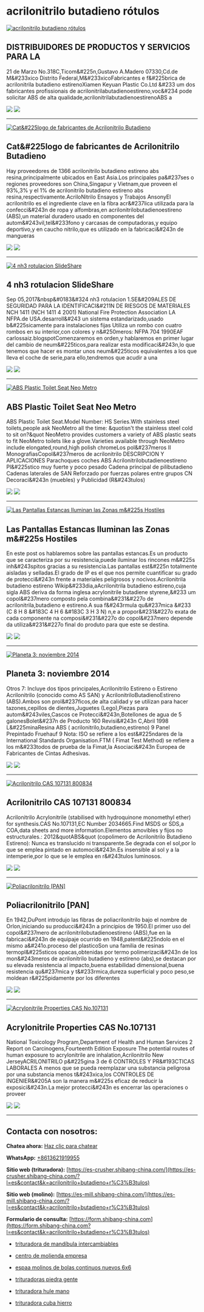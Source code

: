 # acrilonitrilo butadieno rótulos

<a href="https://swt.shibang-china.com/?l=es&img&k=acrilonitrilo+butadieno+r%C3%B3tulos" target="_blank">![acrilonitrilo butadieno rótulos](http://static.shibang-china.com/all-800x300/691.jpg)</a>

## DISTRIBUIDORES DE PRODUCTOS Y SERVICIOS PARA LA
21 de Marzo No.318C,Ticom&#225n,Gustavo A.Madero 07330,Cd.de M&#233xico Distrito Federal,M&#233xicoFabricantes e f&#225brica de acrilonitrila butadieno estirenoXiamen Keyuan Plastic Co.Ltd &#233 um dos fabricantes profissionais de acrilonitrilabutadienoestireno,voc&#234 pode solicitar ABS de alta qualidade,acrilonitrilabutadienoestirenoABS a


<a href="https://whatsapp.shibangsoft.com/WhatsApp.php" target="_blank" title="WhatsApp">![](http://static.shibang-china.com/icon/whatsapp.png)</a> <a href="https://swt.shibang-china.com/?l=es&icon&k=acrilonitrilo+butadieno+r%C3%B3tulos" target="_blank">![](http://static.shibang-china.com/icon/chat-es.png)</a>

---

<a href="https://swt.shibang-china.com/?l=es&img&k=acrilonitrilo+butadieno+r%C3%B3tulos" target="_blank">![Cat&#225logo de fabricantes de Acrilonitrilo Butadieno](http://static.shibang-china.com/all-800x300/947.jpg)</a>

## Cat&#225logo de fabricantes de Acrilonitrilo Butadieno
Hay proveedores de 1366 acrilonitrilo butadieno estireno abs resina,principalmente ubicados en East Asia.Los principales pa&#237ses o regiones proveedores son China,Singapur y Vietnam,que proveen el 93%,3% y el 1% de acrilonitrilo butadieno estireno abs resina,respectivamente.AcriloNitrilo Ensayos y Trabajos AnsonyEl acrilonitrilo es el ingrediente clave en la fibra acr&#237lica utilizada para la confecci&#243n de ropa y alfombras,en acrilonitrilobutadienoestireno (ABS),un material duradero usado en componentes del autom&#243vil,tel&#233fono y carcasas de computadoras,y equipo deportivo,y en caucho nitrilo,que es utilizado en la fabricaci&#243n de mangueras


<a href="https://whatsapp.shibangsoft.com/WhatsApp.php" target="_blank" title="WhatsApp">![](http://static.shibang-china.com/icon/whatsapp.png)</a> <a href="https://swt.shibang-china.com/?l=es&icon&k=acrilonitrilo+butadieno+r%C3%B3tulos" target="_blank">![](http://static.shibang-china.com/icon/chat-es.png)</a>

---

<a href="https://swt.shibang-china.com/?l=es&img&k=acrilonitrilo+butadieno+r%C3%B3tulos" target="_blank">![4 nh3 rotulacion SlideShare](http://static.shibang-china.com/all-800x300/716.jpg)</a>

## 4 nh3 rotulacion SlideShare
Sep 05,2017&nbsp&#0183&#324 nh3 rotulacion 1.SE&#209ALES DE SEGURIDAD PARA LA IDENTIFICACI&#211N DE RIESGOS DE MATERIALES NCH 1411 (NCH 1411 4 2001) National Fire Protection Association LA NFPA.de USA.desarroll&#243 un sistema estandarizado,usado b&#225sicamente para instalaciones fijas Utiliza un rombo con cuatro rombos en su interior,con colores y n&#250meros: NFPA 704 1990EAF carlossaiz.blogspotComenzaremos en orden,y hablaremos en primer lugar del cambio de neum&#225ticos,para realizar esta modificaci&#243n,lo que tenemos que hacer es montar unos neum&#225ticos equivalentes a los que lleva el coche de serie,para ello,tendremos que acudir a una


<a href="https://whatsapp.shibangsoft.com/WhatsApp.php" target="_blank" title="WhatsApp">![](http://static.shibang-china.com/icon/whatsapp.png)</a> <a href="https://swt.shibang-china.com/?l=es&icon&k=acrilonitrilo+butadieno+r%C3%B3tulos" target="_blank">![](http://static.shibang-china.com/icon/chat-es.png)</a>

---

<a href="https://swt.shibang-china.com/?l=es&img&k=acrilonitrilo+butadieno+r%C3%B3tulos" target="_blank">![ABS Plastic Toilet Seat Neo Metro](http://static.shibang-china.com/all-800x300/418.jpg)</a>

## ABS Plastic Toilet Seat Neo Metro
ABS Plastic Toilet Seat.Model Number: HS Series.With stainless steel toilets,people ask NeoMetro all the time: &quotisn't the stainless steel cold to sit on?&quot NeoMetro provides customers a variety of ABS plastic seats to fit NeoMetro toilets like a glove.Varieties available through NeoMetro include elongated,round,high polish chromeLos pol&#237meros II MonografiasCopol&#237meros de acrilonitrilo DESCRIPCION Y APLICACIONES Parachoques coches ABS Acrilonitrilobutadienoestireno Pl&#225stico muy fuerte y poco pesado Cadena principal de pilibutadieno Cadenas laterales de SAN Reforzado por fuerzas polares entre grupos CN Decoraci&#243n (muebles) y Publicidad (R&#243tulos)


<a href="https://whatsapp.shibangsoft.com/WhatsApp.php" target="_blank" title="WhatsApp">![](http://static.shibang-china.com/icon/whatsapp.png)</a> <a href="https://swt.shibang-china.com/?l=es&icon&k=acrilonitrilo+butadieno+r%C3%B3tulos" target="_blank">![](http://static.shibang-china.com/icon/chat-es.png)</a>

---

<a href="https://swt.shibang-china.com/?l=es&img&k=acrilonitrilo+butadieno+r%C3%B3tulos" target="_blank">![Las Pantallas Estancas Iluminan las Zonas m&#225s Hostiles](http://static.shibang-china.com/all-800x300/1384.jpg)</a>

## Las Pantallas Estancas Iluminan las Zonas m&#225s Hostiles
En este post os hablaremos sobre las pantallas estancas.Es un producto que se caracteriza por su resistencia,puede iluminar los rincones m&#225s inh&#243spitos gracias a su resistencia.Las pantallas est&#225n totalmente aisladas y selladas.El grado de IP es el que nos permite cuantificar su grado de protecci&#243n frente a materiales peligrosos y nocivos.Acrilonitrila butadieno estireno Wikip&#233dia,aAcrilonitrila butadieno estireno,cuja sigla ABS deriva da forma inglesa acrylonitrile butadiene styrene,&#233 um copol&#237mero composto pela combina&#231&#227o de acrilonitrila,butadieno e estireno.A sua f&#243rmula qu&#237mica &#233 (C 8 H 8 &#183C 4 H 6 &#183C 3 H 3 N) n,e a propor&#231&#227o exata de cada componente na composi&#231&#227o do copol&#237mero depende da utiliza&#231&#227o final do produto para que este se destina.


<a href="https://whatsapp.shibangsoft.com/WhatsApp.php" target="_blank" title="WhatsApp">![](http://static.shibang-china.com/icon/whatsapp.png)</a> <a href="https://swt.shibang-china.com/?l=es&icon&k=acrilonitrilo+butadieno+r%C3%B3tulos" target="_blank">![](http://static.shibang-china.com/icon/chat-es.png)</a>

---

<a href="https://swt.shibang-china.com/?l=es&img&k=acrilonitrilo+butadieno+r%C3%B3tulos" target="_blank">![Planeta 3: noviembre 2014](http://static.shibang-china.com/all-800x300/1336.jpg)</a>

## Planeta 3: noviembre 2014
Otros 7: Incluye dos tipos principales,Acrilonitrilo Estireno o Estireno Acrilonitrilo (conocido como AS SAN) y AcrilonitriloButadienoEstireno (ABS).Ambos son prol&#237ficos,de alta calidad y se utilizan para hacer tazones,cepillos de dientes,Juguetes (Lego),Piezas para autom&#243viles,Cascos ce Protecci&#243n,Botellones de agua de 5 galonesBolet&#237n de Producto 160 Revisi&#243n C,Abril 1998 L&#225minaResina ABS ( acrilonitrilo,butadieno,estireno) 9 Panel Prepintado Fruehauf 9 Nota: ISO se refiere a los est&#225ndares de la International Standards Organisation.FTM ( Fimat Test Method) se refiere a los m&#233todos de prueba de la Fimat,la Asociaci&#243n Europea de Fabricantes de Cintas Adhesivas.


<a href="https://whatsapp.shibangsoft.com/WhatsApp.php" target="_blank" title="WhatsApp">![](http://static.shibang-china.com/icon/whatsapp.png)</a> <a href="https://swt.shibang-china.com/?l=es&icon&k=acrilonitrilo+butadieno+r%C3%B3tulos" target="_blank">![](http://static.shibang-china.com/icon/chat-es.png)</a>

---

<a href="https://swt.shibang-china.com/?l=es&img&k=acrilonitrilo+butadieno+r%C3%B3tulos" target="_blank">![Acrilonitrilo CAS 107131 800834](http://static.shibang-china.com/all-800x300/723.jpg)</a>

## Acrilonitrilo CAS 107131 800834
Acrilonitrilo Acrylonitrile (stabilised with hydroquinone monomethyl ether) for synthesis.CAS No.107131,EC Number 2034665.Find MSDS or SDS,a COA,data sheets and more information.Elementos amovibles y fijos no estructurales.: 2012&quotABS&quot (copolimero de Acrilonitrilo Butadieno Estireno): Nunca es translucido ni transparente.Se degrada con el sol,por lo que se emplea pintado en automoci&#243n.Es insensible al sol y a la intemperie,por lo que se le emplea en r&#243tulos luminosos.


<a href="https://whatsapp.shibangsoft.com/WhatsApp.php" target="_blank" title="WhatsApp">![](http://static.shibang-china.com/icon/whatsapp.png)</a> <a href="https://swt.shibang-china.com/?l=es&icon&k=acrilonitrilo+butadieno+r%C3%B3tulos" target="_blank">![](http://static.shibang-china.com/icon/chat-es.png)</a>

---

<a href="https://swt.shibang-china.com/?l=es&img&k=acrilonitrilo+butadieno+r%C3%B3tulos" target="_blank">![Poliacrilonitrilo [PAN]](http://static.shibang-china.com/all-800x300/746.jpg)</a>

## Poliacrilonitrilo [PAN]
En 1942,DuPont introdujo las fibras de poliacrilonitrilo bajo el nombre de Orlon,iniciando su producci&#243n a principios de 1950.El primer uso del copol&#237mero de acrilonitrilobutadienoestireno (ABS),fue en la fabricaci&#243n de equipaje ocurrido en 1948,patent&#225ndolo en el mismo a&#241o.proceso del plasticoSon una familia de resinas termopl&#225sticos opacas,obtenidas por termo polimerizaci&#243n de los mon&#243meros de acrilonitrilo butadieno y estireno (abs),se destacan por su elevada resistencia al impacto,buena estabilidad dimensional,buena resistencia qu&#237mica y t&#233rmica,dureza superficial y poco peso,se moldean r&#225pidamente por los diferentes


<a href="https://whatsapp.shibangsoft.com/WhatsApp.php" target="_blank" title="WhatsApp">![](http://static.shibang-china.com/icon/whatsapp.png)</a> <a href="https://swt.shibang-china.com/?l=es&icon&k=acrilonitrilo+butadieno+r%C3%B3tulos" target="_blank">![](http://static.shibang-china.com/icon/chat-es.png)</a>

---

<a href="https://swt.shibang-china.com/?l=es&img&k=acrilonitrilo+butadieno+r%C3%B3tulos" target="_blank">![Acrylonitrile Properties CAS No.107131](http://static.shibang-china.com/all-800x300/1429.jpg)</a>

## Acrylonitrile Properties CAS No.107131
National Toxicology Program,Department of Health and Human Services 2 Report on Carcinogens,Fourteenth Edition Exposure The potential routes of human exposure to acrylonitrile are inhalation,Acrilonitrilo New JerseyACRILONITRILO p&#225gina 3 de 6 CONTROLES Y PR&#193CTICAS LABORALES A menos que se pueda reemplazar una substancia peligrosa por una substancia menos t&#243xica,los CONTROLES DE INGENIER&#205A son la manera m&#225s eficaz de reducir la exposici&#243n.La mejor protecci&#243n es encerrar las operaciones o proveer


<a href="https://whatsapp.shibangsoft.com/WhatsApp.php" target="_blank" title="WhatsApp">![](http://static.shibang-china.com/icon/whatsapp.png)</a> <a href="https://swt.shibang-china.com/?l=es&icon&k=acrilonitrilo+butadieno+r%C3%B3tulos" target="_blank">![](http://static.shibang-china.com/icon/chat-es.png)</a>

---
## Contacta con nosotros:

**Chatea ahora:** [Haz clic para chatear](https://swt.shibang-china.com?l=es&contact&k=acrilonitrilo+butadieno+r%C3%B3tulos)

**WhatsApp:**  [+8613621919955](https://whatsapp.shibangsoft.com/WhatsApp.php)

**Sitio web (trituradora):** [https://es-crusher.shibang-china.com/](https://es-crusher.shibang-china.com/?l=es&contact&k=acrilonitrilo+butadieno+r%C3%B3tulos)

**Sitio web (molino):** [https://es-mill.shibang-china.com/](https://es-mill.shibang-china.com/?l=es&contact&k=acrilonitrilo+butadieno+r%C3%B3tulos)

**Formulario de consulta:** [https://form.shibang-china.com](https://form.shibang-china.com?l=es&contact&k=acrilonitrilo+butadieno+r%C3%B3tulos)

* [trituradora de mandíbula intercambiables](../75/trituradora%20de%20mand%C3%ADbula%20intercambiables.md)

* [centro de molienda empresa](../79/centro%20de%20molienda%20empresa.md)

* [espaa molinos de bolas continuos nuevos 6x6](../73/espaa%20molinos%20de%20bolas%20continuos%20nuevos%206x6.md)

* [trituradoras piedra gente](../73/trituradoras%20piedra%20gente.md)

* [trituradora hule mano](../73/trituradora%20hule%20mano.md)

* [trituradora cuba hierro](../76/trituradora%20cuba%20hierro.md)